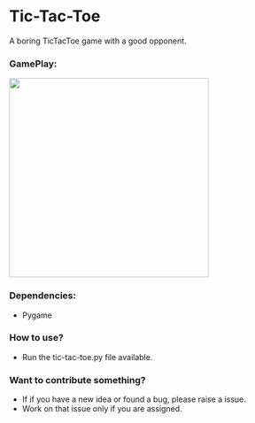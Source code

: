 # Tic-Tac-Toe
A boring TicTacToe game with a good opponent.

### GamePlay:
<img src="/Assets/Images/gif/tic-tac-toe.gif?raw=true" width="360px">

### Dependencies:
* Pygame

### How to use?
* Run the tic-tac-toe.py file available.

### Want to contribute something?
* If if you have a new idea or found a bug, please raise a issue. 
* Work on that issue only if you are assigned.
